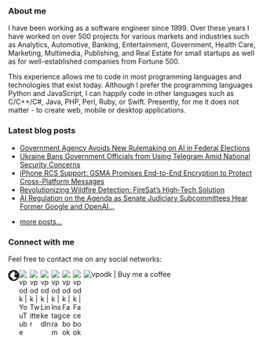 ### About me

I have been working as a software engineer since 1999. Over these years I have worked on over 500 projects for various markets and industries such as Analytics, Automotive, Banking, Entertainment, Government, Health Care, Marketing, Multimedia, Publishing, and Real Estate for small startups as well as for well-established companies from Fortune 500.

This experience allows me to code in most programming languages and technologies that exist today. Although I prefer the programming languages Python and JavaScript, I can happily code in other languages such as C/C++/C#, Java, PHP, Perl, Ruby, or Swift. Presently, for me it does not matter - to create web, mobile or desktop applications.

### Latest blog posts

<!-- BLOG-POST-LIST:START -->
- [Government Agency Avoids New Rulemaking on AI in Federal Elections](https://medium.com/majordigest/government-agency-avoids-new-rulemaking-on-ai-in-federal-elections-e4d444e60202?source=rss-22947912adc0------2)
- [Ukraine Bans Government Officials from Using Telegram Amid National Security Concerns](https://medium.com/majordigest/ukraine-bans-government-officials-from-using-telegram-amid-national-security-concerns-f04ae51f829c?source=rss-22947912adc0------2)
- [iPhone RCS Support: GSMA Promises End-to-End Encryption to Protect Cross-Platform Messages](https://medium.com/majordigest/iphone-rcs-support-gsma-promises-end-to-end-encryption-to-protect-cross-platform-messages-a3cd7cc012c8?source=rss-22947912adc0------2)
- [Revolutionizing Wildfire Detection: FireSat’s High-Tech Solution](https://medium.com/majordigest/revolutionizing-wildfire-detection-firesats-high-tech-solution-9fc95ff51519?source=rss-22947912adc0------2)
- [AI Regulation on the Agenda as Senate Judiciary Subcommittees Hear Former Google and OpenAI…](https://medium.com/majordigest/ai-regulation-on-the-agenda-as-senate-judiciary-subcommittees-hear-former-google-and-openai-96bccbd355e9?source=rss-22947912adc0------2)
<!-- BLOG-POST-LIST:END -->
- [more posts...](https://medium.com/@vpodk)

### Connect with me
Feel free to contact me on any social networks:

[<img align="left" alt="vpodk.com" width="22px" src="https://raw.githubusercontent.com/iconic/open-iconic/master/svg/globe.svg" />][website]
[<img align="left" alt="vpodk | YouTube" width="22px" src="https://cdn.jsdelivr.net/npm/simple-icons@v3/icons/youtube.svg" />][youtube]
[<img align="left" alt="vpodk | Twitter" width="22px" src="https://cdn.jsdelivr.net/npm/simple-icons@v3/icons/twitter.svg" />][twitter]
[<img align="left" alt="vpodk | LinkedIn" width="22px" src="https://cdn.jsdelivr.net/npm/simple-icons@v3/icons/linkedin.svg" />][linkedin]
[<img align="left" alt="vpodk | Instagram" width="22px" src="https://cdn.jsdelivr.net/npm/simple-icons@v3/icons/instagram.svg" />][instagram]
[<img align="left" alt="vpodk | Facebook" width="22px" src="https://cdn.jsdelivr.net/npm/simple-icons@v3/icons/facebook.svg" />][facebook]
[<img align="left" alt="vpodk | Facebook" width="22px" src="https://cdn.jsdelivr.net/npm/simple-icons@v3/icons/medium.svg" />][medium]
[<img align="left" alt="vpodk | Buy me a coffee" height="24px" src="https://cdn.buymeacoffee.com/buttons/default-yellow.png" />][buymeacoffee]
<br>

<!-- Meta data -->
[website]: https://vpodk.com
[twitter]: https://twitter.com/vpodk
[youtube]: https://youtube.com/@vpodk
[instagram]: https://instagram.com/vpodk
[linkedin]: https://linkedin.com/in/vpodk
[facebook]: https://facebook.com/vpodk
[medium]: https://medium.com/@vpodk
[buymeacoffee]: https://www.buymeacoffee.com/vpodk
